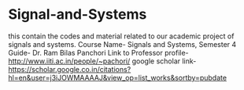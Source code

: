 # Signal-and-Systems
this contain the codes and material related to our academic project of signals and systems.
Course Name- Signals and Systems,
Semester 4
Guide- Dr. Ram Bilas Panchori
Link to Professor profile- http://www.iiti.ac.in/people/~pachori/
google scholar link- https://scholar.google.co.in/citations?hl=en&user=j3iJOWMAAAAJ&view_op=list_works&sortby=pubdate

